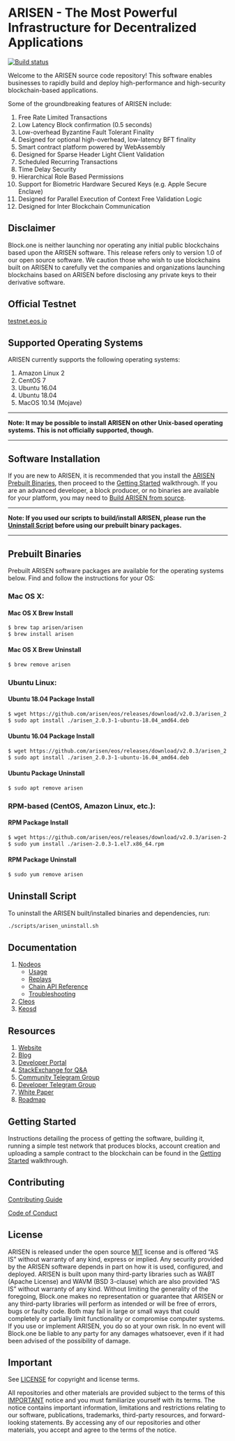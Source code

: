 
# ARISEN - The Most Powerful Infrastructure for Decentralized Applications

[![Build status](https://badge.buildkite.com/370fe5c79410f7d695e4e34c500b4e86e3ac021c6b1f739e20.svg?branch=master)](https://buildkite.com/ARISEN/arisen)

Welcome to the ARISEN source code repository! This software enables businesses to rapidly build and deploy high-performance and high-security blockchain-based applications.

Some of the groundbreaking features of ARISEN include:

1. Free Rate Limited Transactions
1. Low Latency Block confirmation (0.5 seconds)
1. Low-overhead Byzantine Fault Tolerant Finality
1. Designed for optional high-overhead, low-latency BFT finality
1. Smart contract platform powered by WebAssembly
1. Designed for Sparse Header Light Client Validation
1. Scheduled Recurring Transactions
1. Time Delay Security
1. Hierarchical Role Based Permissions
1. Support for Biometric Hardware Secured Keys (e.g. Apple Secure Enclave)
1. Designed for Parallel Execution of Context Free Validation Logic
1. Designed for Inter Blockchain Communication

## Disclaimer

Block.one is neither launching nor operating any initial public blockchains based upon the ARISEN software. This release refers only to version 1.0 of our open source software. We caution those who wish to use blockchains built on ARISEN to carefully vet the companies and organizations launching blockchains based on ARISEN before disclosing any private keys to their derivative software.

## Official Testnet

[testnet.eos.io](https://testnet.eos.io/)

## Supported Operating Systems

ARISEN currently supports the following operating systems:  

1. Amazon Linux 2
2. CentOS 7
3. Ubuntu 16.04
4. Ubuntu 18.04
5. MacOS 10.14 (Mojave)

---

**Note: It may be possible to install ARISEN on other Unix-based operating systems. This is not officially supported, though.**

---

## Software Installation

If you are new to ARISEN, it is recommended that you install the [ARISEN Prebuilt Binaries](#prebuilt-binaries), then proceed to the [Getting Started](https://developers.eos.io/arisen-home/docs) walkthrough. If you are an advanced developer, a block producer, or no binaries are available for your platform, you may need to [Build ARISEN from source](https://arisen.github.io/eos/latest/install/build-from-source).

---

**Note: If you used our scripts to build/install ARISEN, please run the [Uninstall Script](#uninstall-script) before using our prebuilt binary packages.**

---

## Prebuilt Binaries

Prebuilt ARISEN software packages are available for the operating systems below. Find and follow the instructions for your OS:

### Mac OS X:

#### Mac OS X Brew Install
```sh
$ brew tap arisen/arisen
$ brew install arisen
```
#### Mac OS X Brew Uninstall
```sh
$ brew remove arisen
```

### Ubuntu Linux:

#### Ubuntu 18.04 Package Install
```sh
$ wget https://github.com/arisen/eos/releases/download/v2.0.3/arisen_2.0.3-1-ubuntu-18.04_amd64.deb
$ sudo apt install ./arisen_2.0.3-1-ubuntu-18.04_amd64.deb
```
#### Ubuntu 16.04 Package Install
```sh
$ wget https://github.com/arisen/eos/releases/download/v2.0.3/arisen_2.0.3-1-ubuntu-16.04_amd64.deb
$ sudo apt install ./arisen_2.0.3-1-ubuntu-16.04_amd64.deb
```
#### Ubuntu Package Uninstall
```sh
$ sudo apt remove arisen
```

### RPM-based (CentOS, Amazon Linux, etc.):

#### RPM Package Install
```sh
$ wget https://github.com/arisen/eos/releases/download/v2.0.3/arisen-2.0.3-1.el7.x86_64.rpm
$ sudo yum install ./arisen-2.0.3-1.el7.x86_64.rpm
```
#### RPM Package Uninstall
```sh
$ sudo yum remove arisen
```

## Uninstall Script
To uninstall the ARISEN built/installed binaries and dependencies, run:
```sh
./scripts/arisen_uninstall.sh
```

## Documentation
1. [Nodeos](http://arisen.github.io/eos/latest/nodeos/)
    - [Usage](http://arisen.github.io/eos/latest/nodeos/usage/index)
    - [Replays](http://arisen.github.io/eos/latest/nodeos/replays/index)
    - [Chain API Reference](http://arisen.github.io/eos/latest/nodeos/plugins/chain_api_plugin/api-reference/index)
    - [Troubleshooting](http://arisen.github.io/eos/latest/nodeos/troubleshooting/index)
1. [Cleos](http://arisen.github.io/eos/latest/cleos/)
1. [Keosd](http://arisen.github.io/eos/latest/keosd/)

## Resources
1. [Website](https://eos.io)
1. [Blog](https://medium.com/arisen)
1. [Developer Portal](https://developers.eos.io)
1. [StackExchange for Q&A](https://arisen.stackexchange.com/)
1. [Community Telegram Group](https://t.me/EOSProject)
1. [Developer Telegram Group](https://t.me/joinchat/EaEnSUPktgfoI-XPfMYtcQ)
1. [White Paper](https://github.com/ARISEN/Documentation/blob/master/TechnicalWhitePaper.md)
1. [Roadmap](https://github.com/ARISEN/Documentation/blob/master/Roadmap.md)

<a name="gettingstarted"></a>
## Getting Started
Instructions detailing the process of getting the software, building it, running a simple test network that produces blocks, account creation and uploading a sample contract to the blockchain can be found in the [Getting Started](https://developers.eos.io/arisen-home/docs) walkthrough. 

## Contributing

[Contributing Guide](./CONTRIBUTING.md)

[Code of Conduct](./CONTRIBUTING.md#conduct)

## License

ARISEN is released under the open source [MIT](./LICENSE) license and is offered “AS IS” without warranty of any kind, express or implied. Any security provided by the ARISEN software depends in part on how it is used, configured, and deployed. ARISEN is built upon many third-party libraries such as WABT (Apache License) and WAVM (BSD 3-clause) which are also provided “AS IS” without warranty of any kind. Without limiting the generality of the foregoing, Block.one makes no representation or guarantee that ARISEN or any third-party libraries will perform as intended or will be free of errors, bugs or faulty code. Both may fail in large or small ways that could completely or partially limit functionality or compromise computer systems. If you use or implement ARISEN, you do so at your own risk. In no event will Block.one be liable to any party for any damages whatsoever, even if it had been advised of the possibility of damage.  

## Important

See [LICENSE](./LICENSE) for copyright and license terms.

All repositories and other materials are provided subject to the terms of this [IMPORTANT](./IMPORTANT.md) notice and you must familiarize yourself with its terms.  The notice contains important information, limitations and restrictions relating to our software, publications, trademarks, third-party resources, and forward-looking statements.  By accessing any of our repositories and other materials, you accept and agree to the terms of the notice.
